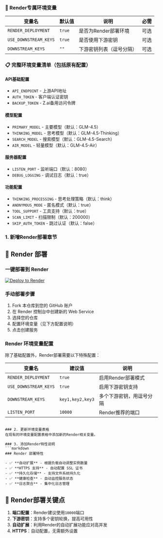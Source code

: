 

### 🔧 Render专属环境变量

| 变量名 | 默认值 | 说明 | 必需 |
|--------|--------|------|------|
| `RENDER_DEPLOYMENT` | `true` | 是否为Render部署环境 | 可选 |
| `USE_DOWNSTREAM_KEYS` | `true` | 是否使用下游密钥 | 可选 |
| `DOWNSTREAM_KEYS` | `""` | 下游密钥列表（逗号分隔） | 可选 |

### 📋 完整环境变量清单（包括原有配置）

#### API基础配置
- `API_ENDPOINT` - 上游API地址
- `AUTH_TOKEN` - 客户端认证密钥
- `BACKUP_TOKEN` - Z.ai备用访问令牌

#### 模型配置
- `PRIMARY_MODEL` - 主要模型（默认：GLM-4.5）
- `THINKING_MODEL` - 思考模型（默认：GLM-4.5-Thinking）
- `SEARCH_MODEL` - 搜索模型（默认：GLM-4.5-Search）
- `AIR_MODEL` - 轻量模型（默认：GLM-4.5-Air）

#### 服务器配置
- `LISTEN_PORT` - 监听端口（默认：8080）
- `DEBUG_LOGGING` - 调试日志（默认：true）

#### 功能配置
- `THINKING_PROCESSING` - 思考处理策略（默认：think）
- `ANONYMOUS_MODE` - 匿名模式（默认：true）
- `TOOL_SUPPORT` - 工具支持（默认：true）
- `SCAN_LIMIT` - 扫描限制（默认：200000）
- `SKIP_AUTH_TOKEN` - 跳过认证（默认：false）


### 1. 新增Render部署章节

## 🚀 Render 部署

### 一键部署到 Render

[![Deploy to Render](https://render.com/images/deploy-to-render-button.svg)](https://render.com/deploy?repo=https://github.com/qw31415/z.ai2api_python)

### 手动部署步骤

1. Fork 本仓库到您的 GitHub 账户
2. 在 Render 控制台中创建新的 Web Service
3. 选择您的仓库
4. 配置环境变量（见下方配置说明）
5. 点击创建服务

### Render 环境变量配置

除了基础配置外，Render部署需要以下特殊配置：

| 变量名 | 建议值 | 说明 |
|--------|--------|------|
| `RENDER_DEPLOYMENT` | `true` | 启用Render部署模式 |
| `USE_DOWNSTREAM_KEYS` | `true` | 启用下游密钥支持 |
| `DOWNSTREAM_KEYS` | `key1,key2,key3` | 多个下游密钥，用逗号分隔 |
| `LISTEN_PORT` | `10000` | Render推荐的端口 |
```

### 2. 更新环境变量表格
在现有的环境变量配置表格中添加新的Render相关变量。

### 3. 添加Render特性说明
```markdown
### Render 部署特性

- ✅ **自动扩展** - 根据负载自动调整实例数量
- ✅ **HTTPS 支持** - 自动配置 SSL 证书
- ✅ **持久化存储** - 支持文件系统持久化
- ✅ **健康检查** - 自动监控服务状态
- ✅ **日志聚合** - 集中化日志管理
```

## 🎯 Render部署关键点

1. **端口配置**：Render建议使用`10000`端口
2. **下游密钥**：支持多个密钥轮换，提高可用性
3. **自动扩展**：利用Render的自动扩展功能应对高并发
4. **HTTPS**：自动配置，无需额外设置
